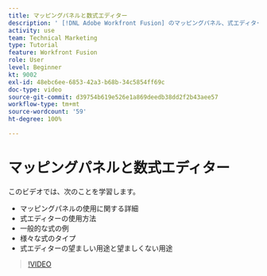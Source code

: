 ```yaml
---
title: マッピングパネルと数式エディター
description: ' [!DNL Adobe Workfront Fusion] のマッピングパネル、式エディター、および一般的な式の例について説明します。'
activity: use
team: Technical Marketing
type: Tutorial
feature: Workfront Fusion
role: User
level: Beginner
kt: 9002
exl-id: 48ebc6ee-6853-42a3-b68b-34c5854ff69c
doc-type: video
source-git-commit: d39754b619e526e1a869deedb38dd2f2b43aee57
workflow-type: tm+mt
source-wordcount: '59'
ht-degree: 100%

---
```


# マッピングパネルと数式エディター

このビデオでは、次のことを学習します。

* マッピングパネルの使用に関する詳細
* 式エディターの使用方法
* 一般的な式の例
* 様々な式のタイプ
* 式エディターの望ましい用途と望ましくない用途

>[!VIDEO](https://video.tv.adobe.com/v/335262/?quality=12)
